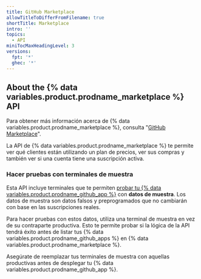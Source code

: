 ```yaml
---
title: GitHub Marketplace
allowTitleToDifferFromFilename: true
shortTitle: Marketplace
intro: ''
topics:
  - API
miniTocMaxHeadingLevel: 3
versions:
  fpt: '*'
  ghec: '*'
---
```


## About the {% data variables.product.prodname_marketplace %} API

Para obtener más información acerca de {% data variables.product.prodname_marketplace %}, consulta "[GitHub Marketplace](/marketplace/)".

La API de {% data variables.product.prodname_marketplace %} te permite ver qué clientes están utilizando un plan de precios, ver sus compras y también ver si una cuenta tiene una suscripción activa.

### Hacer pruebas con terminales de muestra

Esta API incluye terminales que te permiten [probar tu {% data variables.product.prodname_github_app %}](/marketplace/integrating-with-the-github-marketplace-api/testing-github-marketplace-apps/) con **datos de muestra**. Los datos de muestra son datos falsos y preprogramados que no cambiarán con base en las suscripciones reales.

Para hacer pruebas con estos datos, utiliza una terminal de muestra en vez de su contraparte productiva. Esto te permite probar si la lógica de la API tendrá éxito antes de listar tus {% data variables.product.prodname_github_apps %} en {% data variables.product.prodname_marketplace %}.

Asegúrate de reemplazar tus terminales de muestra con aquellas productivas antes de desplegar tu {% data variables.product.prodname_github_app %}.
